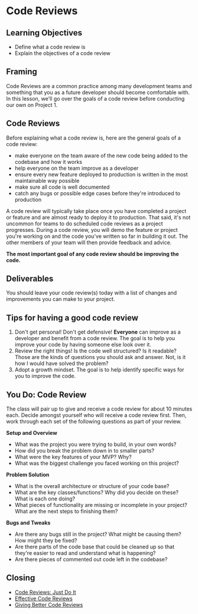 # Code Reviews

## Learning Objectives

- Define what a code review is
- Explain the objectives of a code review

## Framing

Code Reviews are a common practice among many development teams and something that you as a future developer should become comfortable with. In this lesson, we'll go over the goals of a code review before conducting our own on Project 1.

## Code Reviews

Before explaining what a code review is, here are the general goals of a code review:
- make everyone on the team aware of the new code being added to the codebase and how it works
- help everyone on the team improve as a developer
- ensure every new feature deployed to production is written in the most maintainable way possible
- make sure all code is well documented
- catch any bugs or possible edge cases before they're introduced to production

A code review will typically take place once you have completed a project or feature and are almost ready to deploy it to production. That said, it's not uncommon for teams to do scheduled code reviews as a project progresses. During a code review, you will demo the feature or project you're working on and the code you've written so far in building it out. The other members of your team will then provide feedback and advice.

**The most important goal of any code review should be improving the code.**

## Deliverables
You should leave your code review(s) today with a list of changes and improvements you can make to your project.

## Tips for having a good code review

1. Don't get personal! Don't get defensive! **Everyone** can improve as a developer and benefit from a code review. The goal is to help you improve your code by having someone else look over it.
2. Review the right things! Is the code well structured? Is it readable? Those are the kinds of questions you should ask and answer. Not, is it how I would have solved the problem?
3. Adopt a growth mindset. The goal is to help identify specific ways for you to improve the code.

## You Do: Code Review

The class will pair up to give and receive a code review for about 10 minutes each. Decide amongst yourself who will receive a code review first. Then, work through each set of the following questions as part of your review.

**Setup and Overview**

- What was the project you were trying to build, in your own words?
- How did you break the problem down in to smaller parts?
- What were the key features of your MVP? Why?
- What was the biggest challenge you faced working on this project?

**Problem Solution**

- What is the overall architecture or structure of your code base?
- What are the key classes/functions? Why did you decide on these? What is each one doing?
- What pieces of functionality are missing or incomplete in your project? What are the next steps to finishing them?

**Bugs and Tweaks**

- Are there any bugs still in the project? What might be causing them? How might they be fixed?
- Are there parts of the code base that could be cleaned up so that they're easier to read and understand what is happening?
- Are there pieces of commented out code left in the codebase?

## Closing

- [Code Reviews: Just Do It](https://blog.codinghorror.com/code-reviews-just-do-it/)
- [Effective Code Reviews](https://blog.fogcreek.com/effective-code-reviews-9-tips-from-a-converted-skeptic/)
- [Giving Better Code Reviews](https://medium.com/@mrjoelkemp/giving-better-code-reviews-16109e0fdd36)
